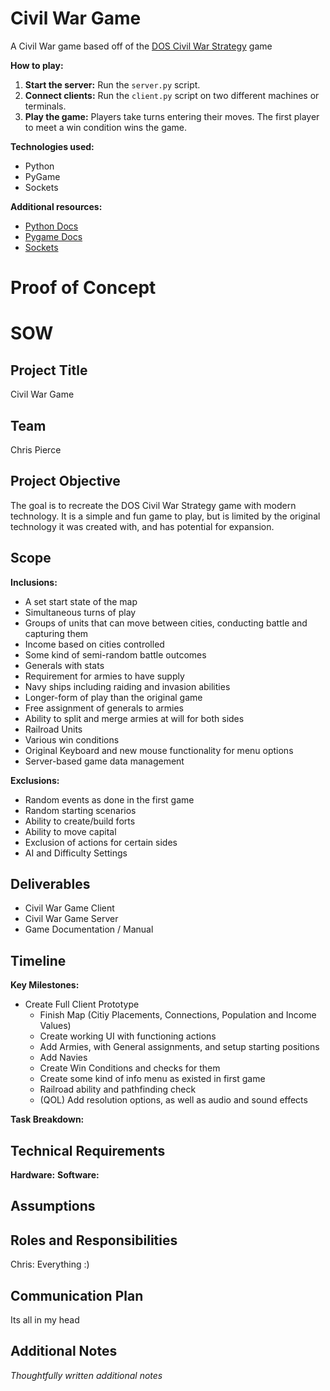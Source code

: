 # Civil War Game
A Civil War game based off of the [DOS Civil War Strategy](https://classicreload.com/civil-war-strategy.html) game

**How to play:**
1. **Start the server:** Run the `server.py` script.
2. **Connect clients:** Run the `client.py` script on two different machines or terminals.
3. **Play the game:** Players take turns entering their moves. The first player to meet a win condition wins the game.

**Technologies used:**
* Python
* PyGame
* Sockets

**Additional resources:**
* [Python Docs](https://docs.python.org/3/)
* [Pygame Docs](https://www.pygame.org/docs/)
* [Sockets](https://docs.python.org/3/howto/sockets.html)

# Proof of Concept


# SOW

## Project Title
Civil War Game

## Team
Chris Pierce

## Project Objective
The goal is to recreate the DOS Civil War Strategy game with modern technology. It is a simple and fun game to play, but is limited by the original technology it was created with, and has potential for expansion.

## Scope
**Inclusions:**
* A set start state of the map
* Simultaneous turns of play
* Groups of units that can move between cities, conducting battle and capturing them
* Income based on cities controlled
* Some kind of semi-random battle outcomes
* Generals with stats
* Requirement for armies to have supply
* Navy ships including raiding and invasion abilities
* Longer-form of play than the original game
* Free assignment of generals to armies
* Ability to split and merge armies at will for both sides
* Railroad Units
* Various win conditions
* Original Keyboard and new mouse functionality for menu options
* Server-based game data management

**Exclusions:**
* Random events as done in the first game
* Random starting scenarios
* Ability to create/build forts
* Ability to move capital
* Exclusion of actions for certain sides
* AI and Difficulty Settings

## Deliverables
* Civil War Game Client 
* Civil War Game Server
* Game Documentation / Manual

## Timeline
**Key Milestones:**
* Create Full Client Prototype
  * Finish Map (Citiy Placements, Connections, Population and Income Values)
  * Create working UI with functioning actions
  * Add Armies, with General assignments, and setup starting positions
  * Add Navies
  * Create Win Conditions and checks for them
  * Create some kind of info menu as existed in first game
  * Railroad ability and pathfinding check
  * (QOL) Add resolution options, as well as audio and sound effects

**Task Breakdown:**

## Technical Requirements
**Hardware:**
**Software:**

## Assumptions
 
## Roles and Responsibilities 
Chris: Everything :)

## Communication Plan
Its all in my head

## Additional Notes
*Thoughtfully written additional notes*



